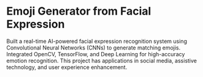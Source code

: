 # Emoji Generator from Facial Expression
Built a real-time AI-powered facial expression recognition system using Convolutional Neural Networks (CNNs) to generate matching emojis. Integrated OpenCV, TensorFlow, and Deep Learning for high-accuracy emotion recognition. This project has applications in social media, assistive technology, and user experience enhancement.
